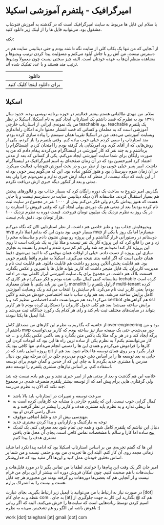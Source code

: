 # امیرگرافیک - پلتفرم آموزشی اسکیلا 


با سلام این فایل ها مربوط به سایت امیرگرافیک است که در گذشته به آموزش فتوشاپ مشغول بود. می‌توانید فایل ها را از لینک زیر دانلود کنید.


نکته:

از آنجایی که من تنها یک بکاپ کلی از سایت نگه داشته بودم و حتی دیتابیس سایت هم در دسترس نیست، من آش رو با جاش آپلود می‌کنم و مسؤلیت پیدا کردن ترتیب ویدیو‌ها و مشاهده منظم آن‌ها به عهده خودتان است. البته چیز سختی نیست چون معمولا ویدیو‌ها ترتیب مند هستند و با عدد تفکیک شده اند.

| دانلود |
| ----------- |
| برای دانلود اینجا کلیک کنید |



## اسکیلا
سلام. من مهدی طالقانی هستم بیشتر فعالیتم در حوزه برنامه نویسی بوده. 
حدود سال ۱۳۹۹ بود به نظرم که قصد داشتم یک استارتاپ ایجاد کنم به نام اسکیلا. اسکیلا در نظر من یک نمونه‌ی ایرانی از استارتاپ خارجی teachable بود.
teachable یک پلتفرم آموزشی است که به معلمان و کسانی که قصد انتشار محتوا دارند امکان راه‌اندازی وبسایت آموزشی می‌دهد.
من در اسکیلا تقریبا همان سیستم را پیاده سازی کرده بودم. متد استارتاپ را سعی کردم خیلی خوب پیاده کنم. وقتی پلتفرم را باز کردم، یکی از روش‌هایی که از آقای گری وی آمریکایی یاد گرفته بودم را امتحان کردم. اینستاگرام را برداشتم و به چند نفر که کار آموزشی در اینستاگرام می‌کردند پیغام دادم که من به صورت رایگان برای شما سایت آموزشی ایجاد می‌کنم. یکی از کسانی که بعد از مدتی اعتماد کرد امیرحسین بود که در آن زمان صفحه‌ای به اسم امیرگرافیک در اینستاگرام داشت. 
امیر پسر خیلی خوبی بود از نظر من و در بحث آموزش فتوشاپ فعالیت می‌کرد. در آن زمان سوم دبیرستان بود و هنوز کنکور نداده بود. این که می‌گویم پسر خوبی بود نه از این بابت که دیگه نیست، از منظر که دیگه ازش خبری ندارم و نمی‌دونم چرا ولی بعد مدتی و بعد از کنکور دیگه خبری ازش دریافت نکردم.


بگذریم. امیر شروع به ساخت یک دوره رایگان کرد که بسیار جذاب بود و فالور‌های پیجش هم بسیار استقبال کردند. متاسفانه الان دیگه دیتابیس سایت در دسترسم نیست و یا جایی هست که هنوز پیداش نکردم ولی فکر می‌کنم بیش از ۱۰۰۰ نفر در مجموع در سایت ثبت نام  کرده بودند!
بعد از مدتی هم یک دوره‌ی پولی ایجاد کرد که وقتی فروش را استارت زد در یک روز به نظرم نزدیک یک میلیون تومان فروخت. قیمت دوره به نظرم نزدیک ۱۰۰ هزار تومان بود. دقیق یادم نیست.


ویدیو‌هایش جذاب بود و طنز خاصی هم داشت.
از نظر استارتاپی الان که نگاه می‌کنم mvp بسیار خوبی بود بدون این که بدانم اصلا دارم mvp میسازم!
اما یک روز با یکی از دوستانم در رستورانی قرار گذاشتم و این پروژه رو بهش نشون دادم و متاسفانه مخم را زد و من را قانع کرد که این پروژه کار یک نفر نیست و مثلا نیاز به یک شرکت است تا روی این پروژه کار کند!
نمیدانم چه شد ولی کم کم سرد شدم و امیدم را نسبت به تجاری سازی این پروژه از دست دادم. 
خیلی از اوقات همان موقعی که نا امید می‌شوی دقیقا همان جایی است که اگر ادامه بدی نتیجه می‌گیری.
اسکیلا به نظرم واقعا پلتفرم خوبی بود. هم قابلیت پخش آنلاین ویدیو رو داشت هم قابلیت دانلود. هم قابلیت ثبت نام و مدیریت کاربران. 
یک فایل منیجر داشت که کاربر بتواند فایل ها یا تمیرین و عکس بگذارد. قسمت بلاگ هم داشت. در مجموع برای یک سایت آموزشی ابزار کاملی بود.
در ادامه متاسفانه کمی کمال طلب شده بودم و فکر می‌کردم هر کاری که techable کرده است را من نیز باید بکنم.
با همان معماری monolith لاراول پلتفرم را multi-tenant کرده بودم!
یعنی کاربر ثبت نام می‌کرد. نام سایتش را انتخاب می‌کند و یک وبسایت آموزشی کامل برایش ساخته می‌شد. بعد هم وارد ساب دامنه اختصاصی خودش می‌شد و لاگین می‌کرد!
بعد هم می‌توانست دامنه اختصاصی تنظیم کند و با certbot هم گواهی‌های ssl برایش ساخته می‌شد!
بعد هم کلی جدول کاربران را دستکاری کرده بودم تا هر کاربر بتواند در سایت‌های مختلف ثبت نام کند و رای هر کدام یک رکورد جداگانه ثبت می‌شد و لذا ایمیل ها یکتا نبودند.


از حاشیه که بگذریم به نظرم این کارهای من مصداق کامل over-engineering بود و من داشتم از mvp دور می‌شدم.
حتی یک صفحه ساز نیز ساخته بودم که کاربر می‌توانست برگه ایجاد کند و در هر برگه مثلا یک باکس متن بگذارد و بعد باکس عکس بگذارد و ...
چه کار می‌توانستم بکنم؟
به نظرم یکی از ساده ترین راه ها این بود که اتومات کردن این کارها را فراموش می‌کردم و همه‌ی این ها را دستی انجام می‌دادم.
تنها کافی بود یک پروژه اصلی باشد که در git قرار بگیرد و بر روی همان توسعه ها انجام شود. 
بعد هم از جایی به بعد توسعه ها را بر اساس ذهن خودم می‌بردم جلو. در آن مرحله بهتر بود دنبال مدرس یا مشتری جدید بگردم تا به جای این که از حدس و گمان خودم برای توسعه استفاده کنم، بر اساس نیاز‌های مشتری پلتفرم را توسعه دهم.


خلاصه این هم گذشت و بعد از مدتی هم از امیر خبری نشد و من هم یادم نیست چه شد ولی گرفتاری هایی برام پیش آمد که از توسعه بیشتر پلتفرم منصرف شدم.
در مجموع چند نکته که الان به نظرم می‌رسد:
- سرعت توسعه و تغییرات در استارتاپ باید بالا باشد
- کمال گرایی خوب نیست. این که پلتفرم خارجی یا مشابه چه کارهایی کرده است به ما ربطی ندارد و به نظرم باید مشتری هدف و کاربر را بیشتر در نظر گرفت و به دنبال راضی کردن او بود.
- مهندسی بیش از حد و غلط اضافی موقوف.
- توجه به مارکتینگ و بازاریابی و پیدا کردن مشتری جدید
- دنبال این نباشم که پلتفرم کامل شود و همه چی تمام شود بعد معرفی کنم. یک لندیک پیج ساده اما کارا و سالم با مشخصات تماس کافی است. بجای آن محل های یافتن مشتری هدف را پیدا کنیم

این ها که گفتم تجربه‌ی من بر اساس استارتاپ اسکیلا بود که ادامه پیدا نکرد اما شاید زمانی مجدد روی آن کار کنم. البته این ها تجربه‌ی من بود و حتمی نیست و من شما بر اساس تخقیق خودتان عمل کنید و این‌ها اگر مفید بود که خداروشکر.

امیر جان اگر یک وقت این پیام‌ها را خواندی لطفا با من تماس بگیر تا در مورد فایل‌هات و سایت‌هات با هم صحبت کنیم. چون امکان فروش دوره ات بیشتر از این برای من فرام نیست و از آنجایی هم که بعضی‌ها دوره‌هات رو گرفته بودند من مجبورم هر چه فایل هست و نیست را به اشتراک بزارم. 

در صورت نیاز به ارتباط با من می‌توانید با ایمیل زیر ارتباط بگیرید. بجای عبارت [dot] نقطه و به جای کام com . به جای [at] هم که @ بگذارید
این کار به جهت جلوگیری از اسپم کردن توسط ربات‌هایی است که سایت‌ها را خزش می‌کنند.
البته که اگر رباتی باهوش باشه این الگو رو هم تشخیص می‌ده به نظرم :)


work [dot] taleghani [at] gmail [dot] com

